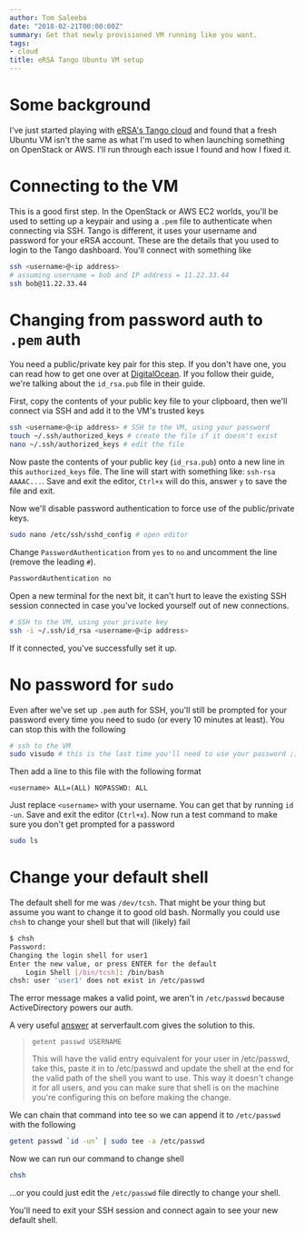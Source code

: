 ```yaml
---
author: Tom Saleeba
date: "2018-02-21T00:00:00Z"
summary: Get that newly provisioned VM running like you want.
tags:
- cloud
title: eRSA Tango Ubuntu VM setup
---
```

# Some background
I've just started playing with [eRSA's Tango cloud](https://www.ersa.edu.au/service/cloud/tango-cloud/) and found that a fresh Ubuntu VM isn't the same as what I'm used to when launching something on OpenStack or AWS. I'll run through each issue I found and how I fixed it.

# Connecting to the VM
This is a good first step. In the OpenStack or AWS EC2 worlds, you'll be used to setting up a keypair and using a `.pem` file to authenticate when connecting via SSH. Tango is different, it uses your username and password for your eRSA account. These are the details that you used to login to the Tango dashboard. You'll connect with something like
```bash
ssh <username>@<ip address>
# assuming username = bob and IP address = 11.22.33.44
ssh bob@11.22.33.44
```

# Changing from password auth to `.pem` auth
You need a public/private key pair for this step. If you don't have one, you can read how to get one over at [DigitalOcean](https://www.digitalocean.com/community/tutorials/how-to-set-up-ssh-keys--2). If you follow their guide, we're talking about the `id_rsa.pub` file in their guide.

First, copy the contents of your public key file to your clipboard, then we'll connect via SSH and add it to the VM's trusted keys
```bash
ssh <username>@<ip address> # SSH to the VM, using your password
touch ~/.ssh/authorized_keys # create the file if it doesn't exist
nano ~/.ssh/authorized_keys # edit the file
```
Now paste the contents of your public key (`id_rsa.pub`) onto a new line in this `authorized_keys` file. The line will start with something like: `ssh-rsa AAAAC...`. Save and exit the editor, `Ctrl+x` will do this, answer `y` to save the file and exit.

Now we'll disable password authentication to force use of the public/private keys.
```bash
sudo nano /etc/ssh/sshd_config # open editor
```
Change `PasswordAuthentication` from `yes` to `no` and uncomment the line (remove the leading `#`).
```bash
PasswordAuthentication no
```

Open a new terminal for the next bit, it can't hurt to leave the existing SSH session connected in case you've locked yourself out of new connections.
```bash
# SSH to the VM, using your private key
ssh -i ~/.ssh/id_rsa <username>@<ip address>
```
If it connected, you've successfully set it up.

# No password for `sudo`
Even after we've set up `.pem` auth for SSH, you'll still be prompted for your password every time you need to sudo (or every 10 minutes at least). You can stop this with the following
```bash
# ssh to the VM
sudo visudo # this is the last time you'll need to use your password ;)
```
Then add a line to this file with the following format
```
<username> ALL=(ALL) NOPASSWD: ALL
```
Just replace `<username>` with your username. You can get that by running `id -un`. Save and exit the editor (`Ctrl+x`). Now run a test command to make sure you don't get prompted for a password
```bash
sudo ls
```

# Change your default shell
The default shell for me was `/dev/tcsh`. That might be your thing but assume you want to change it to good old bash. Normally you could use `chsh` to change your shell but that will (likely) fail
```bash
$ chsh
Password: 
Changing the login shell for user1
Enter the new value, or press ENTER for the default
	Login Shell [/bin/tcsh]: /bin/bash
chsh: user 'user1' does not exist in /etc/passwd
```
The error message makes a valid point, we aren't in `/etc/passwd` because ActiveDirectory powers our auth.

A very useful [answer](https://serverfault.com/a/742130/265053) at serverfault.com gives the solution to this.

>     getent passwd USERNAME
> This will have the valid entry equivalent for your user in /etc/passwd, take this, paste it in to /etc/passwd and update the shell at the end for the valid path of the shell you want to use. This way it doesn't change it for all users, and you can make sure that shell is on the machine you're configuring this on before making the change.

We can chain that command into tee so we can append it to `/etc/passwd` with the following
```bash
getent passwd `id -un` | sudo tee -a /etc/passwd
```

Now we can run our command to change shell
```bash
chsh
```
...or you could just edit the `/etc/passwd` file directly to change your shell.

You'll need to exit your SSH session and connect again to see your new default shell.
